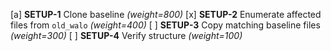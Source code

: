 
[a] **SETUP-1** Clone baseline *(weight=800)*
  [x] **SETUP-2** Enumerate affected files from `old_walo` *(weight=400)*
  [ ] **SETUP-3** Copy matching baseline files *(weight=300)*
  [ ] **SETUP-4** Verify structure *(weight=100)*
